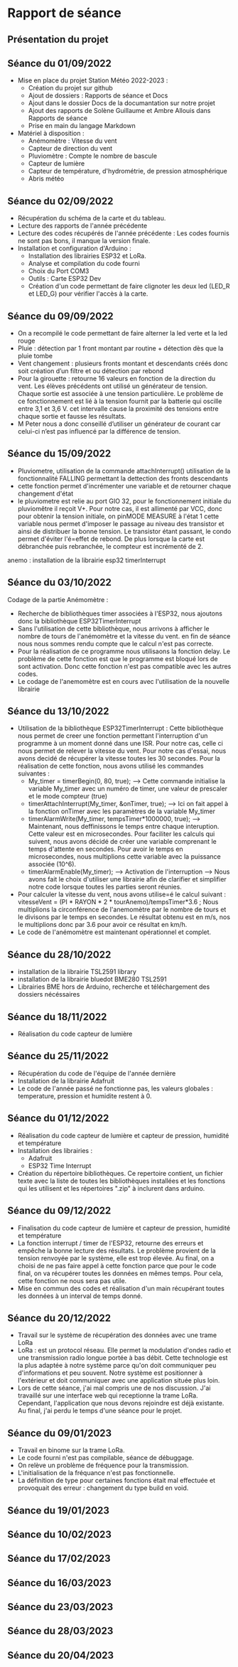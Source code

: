 Rapport de séance
==

Présentation du projet
-

Séance du 01/09/2022
-

- Mise en place du projet Station Météo 2022-2023 :
  - Création du projet sur github
  - Ajout de dossiers : Rapports de séance et Docs
  - Ajout dans le dossier Docs de la documantation sur notre projet
  - Ajout des rapports de Solène Guillaume et Ambre Allouis dans Rapports de séance
  - Prise en main du langage Markdown
- Matériel à disposition :
  - Anémomètre : Vitesse du vent
  - Capteur de direction du vent
  - Pluviomètre : Compte le nombre de bascule
  - Capteur de lumière
  - Capteur de température, d'hydrométrie, de pression atmosphérique
  - Abris météo

Séance du 02/09/2022
-

- Récupération du schéma de la carte et du tableau.
- Lecture des rapports de l'année précédente
- Lecture des codes récupérés de l'année précédente : Les codes fournis ne sont pas bons, il manque la version finale.
- Installation et configuration d'Arduino :
  - Installation des librairies ESP32 et LoRa.
  - Analyse et compilation du code fourni
  - Choix du Port COM3
  - Outils : Carte ESP32 Dev
  - Création d'un code permettant de faire clignoter les deux led (LED_R et LED_G) pour vérifier l'accès à la carte.  

Séance du 09/09/2022
-

- On a recompilé le code permettant de faire alterner la led verte et la led rouge
- Pluie : détection par 1 front montant par routine + détection dès que la pluie tombe
- Vent changement : plusieurs fronts montant et descendants créés donc soit création d’un filtre et ou détection par rebond
- Pour la girouette : retourne 16 valeurs en fonction de la direction du vent. Les élèves précédents ont utilisé un générateur de tension. Chaque sortie est associée à une tension particulière. Le problème de ce fonctionnement est lié à la tension fournit par la batterie qui oscille entre 3,1 et 3,6 V. cet intervalle cause la proximité des tensions entre chaque sortie et fausse les résultats.
- M Peter nous a donc conseillé d’utiliser un générateur de courant car celui-ci n’est pas influencé par la différence de tension.

Séance du 15/09/2022
-

- Pluviometre, utilisation de la commande attachInterrupt() utilisation de la fonctionnalité FALLING permettant la dettection des fronts descendants
- cette fonction permet d'incrémenter une variable et de retourner chaque changement d'état
- le pluviometre est relie au port GIO 32, pour le fonctionnement initiale du pluviomêtre il reçoit V+. Pour notre cas, il est allimenté par VCC, donc pour obtenir la tension initiale, on pinMODE MEASURE à l'état 1 cette variable nous permet d'imposer le passage au niveau des transistor et ainsi de distribuer la bonne tension. Le transistor étant passant, le condo permet d'éviter l'é=effet de rebond. De plus lorsque la carte est débranchée puis rebranchée, le compteur  est incrémenté de 2.

anemo : installation de la librairie esp32 timerInterrupt

Séance du 03/10/2022
-

Codage de la partie Anémomètre :
- Recherche de bibliothèques timer associées à l'ESP32, nous ajoutons donc la bibliothèque ESP32TimerInterrupt
- Sans l'utilisation de cette bibliothèque, nous arrivons à afficher le nombre de tours de l'anémomètre et la vitesse du vent. en fin de séance nous nous sommes rendu compte que le calcul n'est pas correcte.
- Pour la réalisation de ce programme nous utilisaons la fonction delay. Le problème de cette fonction est que le programme est bloqué lors de sont activation. Donc cette fonction n'est pas compatible avec les autres codes.
- Le codage de l'anemomètre est en cours avec l'utilisation de la nouvelle librairie

Séance du 13/10/2022
-

- Utilisation de la bibliothèque ESP32TimerInterrupt :
  Cette bibliothèque nous permet de creer une fonction permettant l'interruption d'un programme à un moment donné dans une ISR. Pour notre cas, celle ci nous permet de relever la vitesse du vent. Pour notre cas d'essai, nous avons decidé de récupérer la vitesse toutes les 30 secondes.
  Pour la réalisation de cette fonction, nous avons utilisé les commandes suivantes :
    - My_timer = timerBegin(0, 80, true); --> Cette commande initialise la variable My_timer avec un numéro de timer, une valeur de prescaler et le mode compteur (true) 
    - timerAttachInterrupt(My_timer, &onTimer, true); --> Ici on fait appel à la fonction onTimer avec les paramètres de la variable My_timer
    - timerAlarmWrite(My_timer, tempsTimer*1000000, true); --> Maintenant, nous deffinissons le temps entre chaque interuption. Cette valeur est en microsecondes. Pour faciliter les calculs qui suivent, nous avons décidé de créer une variable comprenant le temps d'attente en secondes. Pour avoir le temps en microsecondes, nous multiplions cette variable avec la puissance associée (10^6).
    - timerAlarmEnable(My_timer); --> Activation de l'interruption
--> Nous avons fait le choix d'utiliser une librairie afin de clarifier et simplifier notre code lorsque toutes les parties seront réunies.
- Pour calculer la vitesse du vent, nous avons utilise=é le calcul suivant : vitesseVent = (PI * RAYON * 2 * tourAnemo)/tempsTimer*3.6 ;
  Nous multiplions la circonférence de l'anemomètre par le nombre de tours et le divisons par le temps en secondes. Le résultat obtenu est en m/s, nos le multiplions donc par 3.6 pour avoir ce résultat en km/h. 
- Le code de l'anémomètre est maintenant opérationnel et complet.

Séance du 28/10/2022
-

- installation de la librairie TSL2591 library
- installation de la librairie bluedot BME280 TSL2591
- Librairies BME hors de Arduino, recherche et téléchargement des dossiers nécéssaires

Séance du 18/11/2022
-

- Réalisation du code capteur de lumière

Séance du 25/11/2022
-

- Récupération du code de l'équipe de l'année dernière
- Installation de la librairie Adafruit
- Le code de l'année passé ne fonctionne pas, les valeurs globales : temperature, pression et humidite restent à 0. 

Séance du 01/12/2022
-

- Réalisation du code capteur de lumière et capteur de pression, humidité et température
- Installation des librairies :
  - Adafruit
  - ESP32 Time Interrupt
- Création du répertoire bibliothèques. Ce repertoire contient, un fichier texte avec la liste de toutes les bibliothèques installées et les fonctions qui les utilisent et les répertoires ".zip" à inclurent dans arduino.

Séance du 09/12/2022
-

- Finalisation du code capteur de lumière et capteur de pression, humidité et température
- La fonction interrupt / timer de l'ESP32, retourne des erreurs et empêche la bonne lecture des résultats.
  Le problème provient de la tension renvoyée par le système, elle est trop élevée.
  Au final, on a choisi de ne pas faire appel à cette fonction parce que pour le code final, on va récupérer toutes les données en mêmes temps. Pour cela, cette fonction ne nous sera pas utile.
- Mise en commun des codes et réalisation d'un main récupérant toutes les données à un interval de temps donné.


Séance du 20/12/2022
-

- Travail sur le système de récupération des données avec une trame LoRa
- LoRa : est un protocol réseau. Elle permet la modulation d'ondes radio et une transmission radio longue portée à bas débit. Cette technologie est la plus adaptée à notre système parce qu'on doit communiquer peu d'informations et peu souvent. Notre système est positionner à l'extérieur et doit communiquer avec une application située plus loin.
- Lors de cette séance, j'ai mal compris une de nos discussion. J'ai travaillé sur une interface web qui receptionne la trame LoRa. Cependant, l'application que nous devons rejoindre est déjà existante. Au final, j'ai perdu le temps d'une séance pour le projet.  

Séance du 09/01/2023
-

- Travail en binome sur la trame LoRa.
- Le code fourni n'est pas compilable, séance de débuggage.
- On relève un problème de fréquence pour la transmission.
- L'initialisation de la fréquance n'est pas fonctionnelle.
- La définition de type pour certaines fonctions était mal effectuée et provoquait des erreur : changement du type build en void.

Séance du 19/01/2023
-

Séance du 10/02/2023
-

Séance du 17/02/2023
-

Séance du 16/03/2023
-

Séance du 23/03/2023
-

Séance du 28/03/2023
-

Séance du 20/04/2023
-
